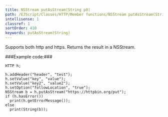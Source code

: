 ```yaml
---
title: NSStream putAsStream(String p0)
path: /EJScript/Classes/HTTP/Member functions/NSStream putAsStream(String p_0)
intellisense: 1
classref: 1
sortOrder: 410
keywords: putAsStream(String)
---
```


Supports both http and https. Returns the result in a NSStream.



###Example code:###


    HTTP h;
    
    h.addHeader("header", "test");
    h.setValue("key", "value");
    h.setValue("key2", "value2");
    h.setOption("followLocation", "true");
    NSStream b = h.putAsStream("https://httpbin.org/put");
    if (h.hasError())
      print(h.getErrorMessage());
    else
      print(String(b));


